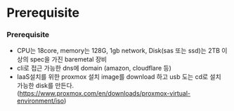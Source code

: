 # Prerequisite

### Prerequisite

* CPU는 18core, memory는 128G, 1gb network, Disk(sas 또는 ssd)는 2TB 이상의 spec을 가진 baremetal 장비
* cli로 접근 가능한 dns에 domain (amazon, cloudflare 등)
* IaaS설치를 위한 proxmox 설치 image를 download 하고 usb 도는 cd로 설치 가능한 disk를 만든다. (https://www.proxmox.com/en/downloads/proxmox-virtual-environment/iso)
